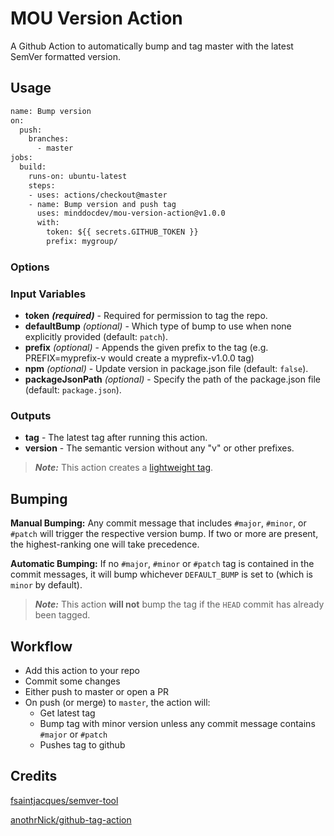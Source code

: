 # MOU Version Action

A Github Action to automatically bump and tag master with the latest
SemVer formatted version.

## Usage

```Dockerfile
name: Bump version
on:
  push:
    branches:
      - master
jobs:
  build:
    runs-on: ubuntu-latest
    steps:
    - uses: actions/checkout@master
    - name: Bump version and push tag
      uses: minddocdev/mou-version-action@v1.0.0
      with:
        token: ${{ secrets.GITHUB_TOKEN }}
        prefix: mygroup/
```

### Options

### Input Variables

* **token** ***(required)*** - Required for permission to tag the repo.
* **defaultBump** *(optional)* - Which type of bump to use when none explicitly
provided (default: `patch`).
* **prefix** *(optional)* - Appends the given prefix to the tag
(e.g. PREFIX=myprefix-v would create a myprefix-v1.0.0 tag)
* **npm** *(optional)* - Update version in package.json file (default: `false`).
* **packageJsonPath** *(optional)* - Specify the path of the package.json file
(default: `package.json`).

### Outputs

* **tag** - The latest tag after running this action.
* **version** - The semantic version without any "v" or other prefixes.

> ***Note:*** This action creates a [lightweight tag](https://developer.github.com/v3/git/refs/#create-a-reference).

## Bumping

**Manual Bumping:** Any commit message that includes `#major`, `#minor`,
or `#patch` will trigger the respective version bump.
If two or more are present, the highest-ranking one will take precedence.

**Automatic Bumping:** If no `#major`, `#minor` or `#patch` tag is contained in
the commit messages, it will bump whichever `DEFAULT_BUMP` is set to (which is `minor` by default).

> ***Note:*** This action **will not** bump the tag if the `HEAD` commit has already been tagged.

## Workflow

* Add this action to your repo
* Commit some changes
* Either push to master or open a PR
* On push (or merge) to `master`, the action will:
  * Get latest tag
  * Bump tag with minor version unless any commit message contains `#major` or `#patch`
  * Pushes tag to github

## Credits

[fsaintjacques/semver-tool](https://github.com/fsaintjacques/semver-tool)

[anothrNick/github-tag-action](https://github.com/anothrNick/github-tag-action)
